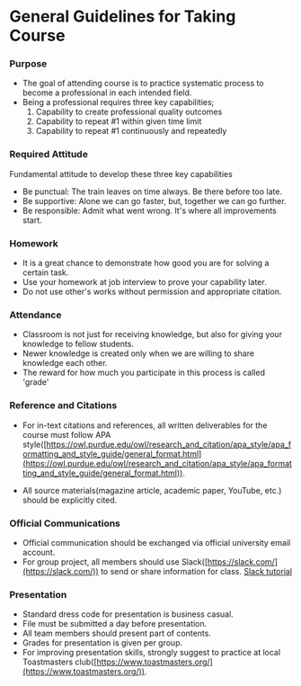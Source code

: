 # General Guidelines for Taking Course

### Purpose

- The goal of attending course is to practice systematic process to become a professional in each intended field.
- Being a professional requires three key capabilities;
  1. Capability to create professional quality outcomes
  2. Capability to repeat #1 within given time limit
  3. Capability to repeat #1 continuously and repeatedly

### Required Attitude

Fundamental attitude to develop these three key capabilities

- Be punctual: The train leaves on time always. Be there before too late.
- Be supportive: Alone we can go faster, but, together we can go further.
- Be responsible: Admit what went wrong. It's where all improvements start.

### Homework

- It is a great chance to demonstrate how good you are for solving a certain task.
- Use your homework at job interview to prove your capability later.
- Do not use other's works without permission and appropriate citation.

### Attendance

- Classroom is not just for receiving knowledge, but also for giving your knowledge to fellow students. 
- Newer knowledge is created only when we are willing to share knowledge each other.
- The reward for how much you participate in this process is called 'grade'

### Reference and Citations

- For in-text citations and references, all written deliverables for the course must follow APA style([https://owl.purdue.edu/owl/research_and_citation/apa_style/apa_formatting_and_style_guide/general_format.html](https://owl.purdue.edu/owl/research_and_citation/apa_style/apa_formatting_and_style_guide/general_format.html)).

- All source materials(magazine article, academic paper, YouTube, etc.) should be explicitly cited. 

### Official Communications

- Official communication should be exchanged via official university email account.
- For group project, all members should use Slack([https://slack.com/](https://slack.com/)) to send or share information for class. [Slack tutorial]()

### Presentation

- Standard dress code for presentation is business casual.
- File must be submitted a day before presentation. 
- All team members should present part of contents.
- Grades for presentation is given per group.
- For improving presentation skills, strongly suggest to practice at local Toastmasters club([https://www.toastmasters.org/](https://www.toastmasters.org/)).
   



